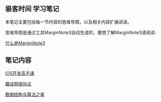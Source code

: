 ## 极客时间 学习笔记

本笔记主要包括每一节内容的思维导图，以及相关内容扩展阅读。

思维导图是通过工具MarginNote3自动生成的，要想了解MarginNote3请阅读:

[什么是MarginNote3](https://www.zhihu.com/search?type=content&q=marginnote3)

## 笔记内容

[iOS开发高手课](https://github.com/rogertan30/GeekTime/tree/master/iOS%E5%BC%80%E5%8F%91%E9%AB%98%E6%89%8B%E8%AF%BE)

[趣谈网络协议]()

[数据结构与算法之美]()



